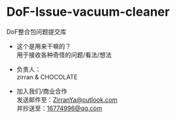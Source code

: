 # DoF-Issue-vacuum-cleaner
DoF整合包问题提交库

- 这个是用来干嘛的？
<br>用于接收各种奇怪的问题/看法/想法

- 负责人：
<br>zirran & CHOCOLATE

- 加入我们/商业合作
<br>发送邮件至：ZirranYa@outlook.com
<br>并抄送至：16774996@qq.com
